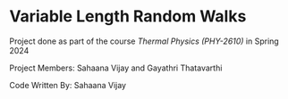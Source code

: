 # Variable Length Random Walks

Project done as part of the course *Thermal Physics (PHY-2610)* in Spring 2024

Project Members: Sahaana Vijay and Gayathri Thatavarthi

Code Written By: Sahaana Vijay
